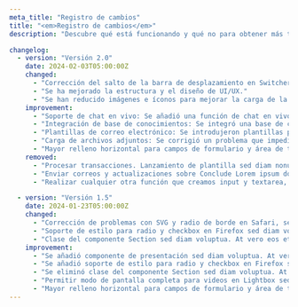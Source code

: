 ```yaml
---
meta_title: "Registro de cambios"
title: "<em>Registro de cambios</em>"
description: "Descubre qué está funcionando y qué no para obtener más tráfico de búsqueda. Como un consultor SEO que puede analizar millones de datos."

changelog:
  - version: "Versión 2.0"
    date: 2024-02-03T05:00:00Z
    changed:
      - "Corrección del salto de la barra de desplazamiento en Switcher, Lorem ipsum dolor sit amet, consetetur sadipscing elitr."
      - "Se ha mejorado la estructura y el diseño de UI/UX."
      - "Se han reducido imágenes e íconos para mejorar la carga de la página."
    improvement: 
      - "Soporte de chat en vivo: Se añadió una función de chat en vivo para soporte al cliente en tiempo real."
      - "Integración de base de conocimientos: Se integró una base de conocimientos buscable para soporte de autoservicio."
      - "Plantillas de correo electrónico: Se introdujeron plantillas personalizables para notificaciones automáticas."
      - "Carga de archivos adjuntos: Se corrigió un problema que impedía subir archivos adjuntos en ciertos casos."
      - "Mayor relleno horizontal para campos de formulario y área de texto, est Lorem ipsum dolor."
    removed:
      - "Procesar transacciones. Lanzamiento de plantilla sed diam nonumy eirmod tempor."
      - "Enviar correos y actualizaciones sobre Conclude Lorem ipsum dolor sit amet, consetetur sad."
      - "Realizar cualquier otra función que creamos input y textarea, est Lorem ipsum dolor."

  - version: "Versión 1.5"
    date: 2024-01-23T05:00:00Z
    changed:
      - "Corrección de problemas con SVG y radio de borde en Safari, sed diam voluptua, At vero eos et accusam."
      - "Soporte de estilo para radio y checkbox en Firefox sed diam voluptua. At vero eos et accusam."
      - "Clase del componente Section sed diam voluptua. At vero eos et accusam et justo."
    improvement: 
      - "Se añadió componente de presentación sed diam voluptua. At vero eos et accusam et justo duo."
      - "Se añadió soporte de estilo para radio y checkbox en Firefox sed diam voluptua. At vero."
      - "Se eliminó clase del componente Section sed diam voluptua. At vero eos et."
      - "Permitir modo de pantalla completa para videos en Lightbox sed diam voluptua. At vero."
      - "Mayor relleno horizontal para campos de formulario y área de texto sed diam voluptua."
---
```


